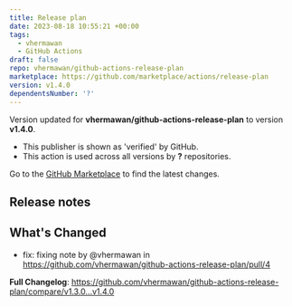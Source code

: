```yaml
---
title: Release plan
date: 2023-08-18 10:55:21 +00:00
tags:
  - vhermawan
  - GitHub Actions
draft: false
repo: vhermawan/github-actions-release-plan
marketplace: https://github.com/marketplace/actions/release-plan
version: v1.4.0
dependentsNumber: '?'
---
```



Version updated for **vhermawan/github-actions-release-plan** to version **v1.4.0**.
- This publisher is shown as 'verified' by GitHub.
- This action is used across all versions by **?** repositories.

Go to the [GitHub Marketplace](https://github.com/marketplace/actions/release-plan) to find the latest changes.

## Release notes

## What's Changed
* fix: fixing note by @vhermawan in https://github.com/vhermawan/github-actions-release-plan/pull/4


**Full Changelog**: https://github.com/vhermawan/github-actions-release-plan/compare/v1.3.0...v1.4.0

